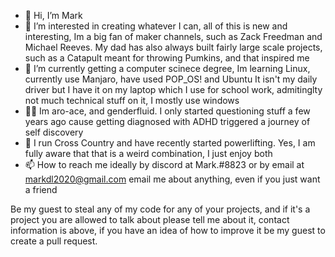- 👋 Hi, I’m Mark
- 👀 I’m interested in creating whatever I can, all of this is new and interesting, Im a big fan of maker channels, such as Zack Freedman and Michael Reeves.
      My dad has also always built fairly large scale projects, such as a Catapult meant for throwing Pumkins, and that inspired me
- 🌱 I’m currently getting a computer scinece degree, 
      Im learning Linux, currently use Manjaro, have used POP_OS! and Ubuntu It isn't my daily driver but I have it on my laptop which I use for school work, admitinglty not much         technical stuff on it, I mostly use windows
- 🏳️‍🌈 Im aro-ace, and genderfluid. I only started questioning stuff a few years ago cause getting diagnosed with ADHD triggered a journey of self discovery
- 🏀 I run Cross Country and have recently started powerlifting. Yes, I am fully aware that that is a weird combination, I just enjoy both
- 📫 How to reach me ideally by discord at Mark.#8823 or by email at markdl2020@gmail.com email me about anything, even if you just want a friend

Be my guest to steal any of my code for any of your projects, and if it's a project you are allowed to talk about please tell me about it, contact information is above, if you have an idea of how to improve it be my guest to create a pull request.

<!---
markl12s/markl12s is a ✨ special ✨ repository because its `README.md` (this file) appears on your GitHub profile.
You can click the Preview link to take a look at your changes.
--->
